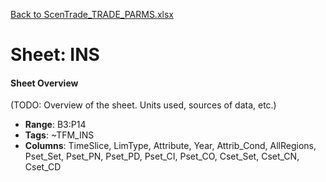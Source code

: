 [Back to ScenTrade_TRADE_PARMS.xlsx](README.md)

# Sheet: INS

#### Sheet Overview

(TODO: Overview of the sheet. Units used, sources of data, etc.)

- **Range**: B3:P14
- **Tags**: ~TFM_INS
- **Columns**: TimeSlice, LimType, Attribute, Year, Attrib_Cond, AllRegions, Pset_Set, Pset_PN, Pset_PD, Pset_CI, Pset_CO, Cset_Set, Cset_CN, Cset_CD

